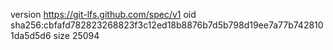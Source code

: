 version https://git-lfs.github.com/spec/v1
oid sha256:cbfafd782823268823f3c12ed18b8876b7d5b798d19ee7a77b7428101da5d5d6
size 25094
